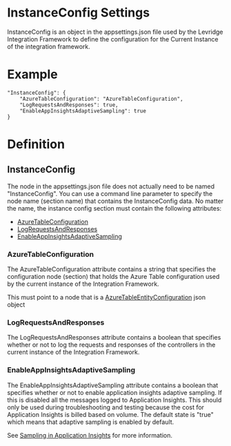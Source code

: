 # InstanceConfig Settings
InstanceConfig is an object in the appsettings.json file used by the Levridge Integration Framework
to define the configuration for the Current Instance of the integration framework.

# Example
    "InstanceConfig": {
        "AzureTableConfiguration": "AzureTableConfiguration",
        "LogRequestsAndResponses": true,
        "EnableAppInsightsAdaptiveSampling": true
    }

# Definition
## InstanceConfig
The node in the appsettings.json file does not actually need to be named "InstanceConfig". 
You can use a command line parameter to specify the node name (section name) that contains
the InstanceConfig data. No matter the name, the instance config section must contain the following
attributes:

 - [AzureTableConfiguration](#AzureTableConfiguration)
 - [LogRequestsAndResponses](#LogRequestsAndResponses)
 - [EnableAppInsightsAdaptiveSampling](#EnableAppInsightsAdaptiveSampling)

### AzureTableConfiguration
The AzureTableConfiguration attribute contains a string that specifies the configuration node (section)
that holds the Azure Table configuration used by the current instance of the Integration Framework.

This must point to a node that is a [AzureTableEntityConfiguration](./ServiceBusConfiguration.md) json object

### LogRequestsAndResponses
The LogRequestsAndResponses attribute contains a boolean that specifies whether or not to
log the requests and responses of the controllers in the current instance of the Integration 
Framework.

### EnableAppInsightsAdaptiveSampling
The EnableAppInsightsAdaptiveSampling attribute contains a boolean that specifies whether or not to
enable application insights adaptive sampling. If this is disabled all the messages logged to 
Application Insights. This should only be used during troubleshooting and testing because the 
cost for Application Insights is billed based on volume. The default state is "true" which means
that adaptive sampling is enabled by default.

See [Sampling in Application Insights](#https://docs.microsoft.com/en-us/azure/azure-monitor/app/sampling#configuring-adaptive-sampling-for-aspnet-core-applications) 
for more information.